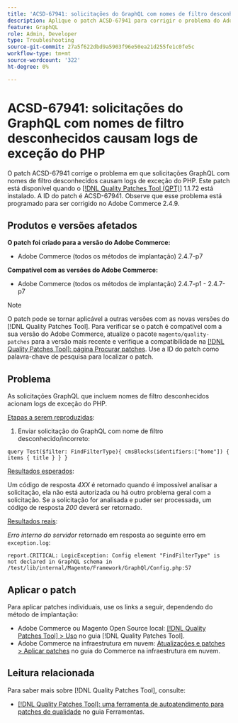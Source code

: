 ```yaml
---
title: 'ACSD-67941: solicitações do GraphQL com nomes de filtro desconhecidos causam logs de exceção do PHP'
description: Aplique o patch ACSD-67941 para corrigir o problema do Adobe Commerce em que solicitações do GraphQL com nomes de filtro desconhecidos causam logs de exceção do PHP.
feature: GraphQL
role: Admin, Developer
type: Troubleshooting
source-git-commit: 27a5f622dbd9a5903f96e50ea21d255fe1c0fe5c
workflow-type: tm+mt
source-wordcount: '322'
ht-degree: 0%

---
```



# ACSD-67941: solicitações do GraphQL com nomes de filtro desconhecidos causam logs de exceção do PHP

O patch ACSD-67941 corrige o problema em que solicitações GraphQL com nomes de filtro desconhecidos causam logs de exceção do PHP. Este patch está disponível quando o [[!DNL Quality Patches Tool (QPT)]](/help/tools/quality-patches-tool/quality-patches-tool-to-self-serve-quality-patches.md) 1.1.72 está instalado. A ID do patch é ACSD-67941. Observe que esse problema está programado para ser corrigido no Adobe Commerce 2.4.9.

## Produtos e versões afetados

**O patch foi criado para a versão do Adobe Commerce:**

* Adobe Commerce (todos os métodos de implantação) 2.4.7-p7

**Compatível com as versões do Adobe Commerce:**

* Adobe Commerce (todos os métodos de implantação) 2.4.7-p1 - 2.4.7-p7

>[!NOTE]
>
>O patch pode se tornar aplicável a outras versões com as novas versões do [!DNL Quality Patches Tool]. Para verificar se o patch é compatível com a sua versão do Adobe Commerce, atualize o pacote `magento/quality-patches` para a versão mais recente e verifique a compatibilidade na [[!DNL Quality Patches Tool]: página Procurar patches](https://experienceleague.adobe.com/tools/commerce-quality-patches/index.html). Use a ID do patch como palavra-chave de pesquisa para localizar o patch.

## Problema

As solicitações GraphQL que incluem nomes de filtro desconhecidos acionam logs de exceção do PHP.

<u>Etapas a serem reproduzidas</u>:

1. Enviar solicitação do GraphQL com nome de filtro desconhecido/incorreto:

```
query Test($filter: FindFilterType){ cmsBlocks(identifiers:["home"]) { items { title } } }
```

<u>Resultados esperados</u>:

Um código de resposta *4XX* é retornado quando é impossível analisar a solicitação, ela não está autorizada ou há outro problema geral com a solicitação. Se a solicitação for analisada e puder ser processada, um código de resposta *200* deverá ser retornado.

<u>Resultados reais</u>:

*Erro interno do servidor* retornado em resposta ao seguinte erro em `exception.log`:

```
report.CRITICAL: LogicException: Config element "FindFilterType" is not declared in GraphQL schema in /test/lib/internal/Magento/Framework/GraphQl/Config.php:57
```

## Aplicar o patch

Para aplicar patches individuais, use os links a seguir, dependendo do método de implantação:

* Adobe Commerce ou Magento Open Source local: [[!DNL Quality Patches Tool] > Uso](/help/tools/quality-patches-tool/usage.md) no guia [!DNL Quality Patches Tool].
* Adobe Commerce na infraestrutura em nuvem: [Atualizações e patches > Aplicar patches](https://experienceleague.adobe.com/docs/commerce-cloud-service/user-guide/develop/upgrade/apply-patches.html) no guia do Commerce na infraestrutura em nuvem.

## Leitura relacionada

Para saber mais sobre [!DNL Quality Patches Tool], consulte:

* [[!DNL Quality Patches Tool]: uma ferramenta de autoatendimento para patches de qualidade](/help/tools/quality-patches-tool/quality-patches-tool-to-self-serve-quality-patches.md) no guia Ferramentas.